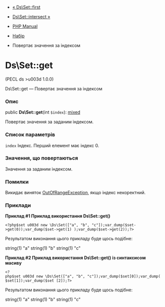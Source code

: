 - [« Ds\Set::first](ds-set.first.md)
- [Ds\Set::intersect »](ds-set.intersect.md)

- [PHP Manual](index.md)
- [Набір](class.ds-set.md)
- Повертає значення за індексом

# Ds\Set::get

(PECL ds \>u003d 1.0.0)

Ds\Set::get — Повертає значення за індексом

### Опис

public **Ds\Set::get**(int `$index`):
[mixed](language.types.declarations.md#language.types.declarations.mixed)

Повертає значення за заданим індексом.

### Список параметрів

`index`
Індекс. Перший елемент має індекс 0.

### Значення, що повертаються

Значення за заданим індексом.

### Помилки

Викидає виняток
[OutOfRangeException](class.outofrangeexception.md), якщо індекс
некоректний.

### Приклади

**Приклад #1 Приклад використання **Ds\Set::get()****

` <?php$set u003d new \Ds\Set(["a", "b", "c"]);var_dump($set->get(0));var_dump($set->get(1) );var_dump($set->get(2));?> `

Результатом виконання цього прикладу буде щось подібне:

string(1) "a"
string(1) "b"
string(1) "c"

**Приклад #2 Приклад використання **Ds\Set::get()** із синтаксисом
масиву**

` <?php$set u003d new \Ds\Set(["a", "b", "c"]);var_dump($set[0]);var_dump($set[1]);var_dump($set [2]);?> `

Результатом виконання цього прикладу буде щось подібне:

string(1) "a"
string(1) "b"
string(1) "c"
